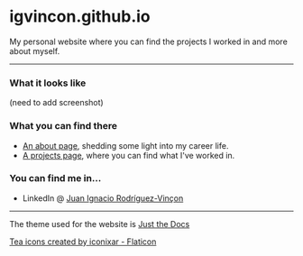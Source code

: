# igvincon.github.io

My personal website where you can find the projects I worked in and more about myself.

----

### What it looks like

(need to add screenshot)

### What you can find there

* [An about page], shedding some light into my career life.
* [A projects page], where you can find what I've worked in.

### You can find me in...

* LinkedIn @ [Juan Ignacio Rodríguez-Vinçon]

----

The theme used for the website is [Just the Docs]

[Tea icons created by iconixar - Flaticon]


[An about page]:https://igvincon.github.io/about
[A projects page]: https://igvincon.github.io/projects
[Juan Ignacio Rodríguez-Vinçon]: https://www.linkedin.com/in/jirvincon/?locale=en_US/
[Just the Docs]: https://just-the-docs.github.io/just-the-docs/
[Tea icons created by iconixar - Flaticon]: https://www.flaticon.com/free-icons/tea
